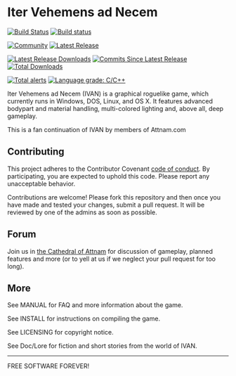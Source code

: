 Iter Vehemens ad Necem
======================

[![Build Status](https://travis-ci.org/Attnam/ivan.svg?branch=master)](https://travis-ci.org/Attnam/ivan)
[![Build status](https://ci.appveyor.com/api/projects/status/lsx9yspma48ag0fr?svg=true)](https://ci.appveyor.com/project/Attnam/ivan)

[![Community](https://img.shields.io/badge/forum-cathedral%20of%20attnam-yellow.svg)](https://attnam.com/)
[![Latest Release](https://img.shields.io/github/release/attnam/ivan/all.svg)](https://github.com/Attnam/ivan/releases/tag/v058)

[![Latest Release Downloads](https://img.shields.io/github/downloads/attnam/ivan/v058/total.svg)](https://attnam.com/projects/official/IVAN-Continuation)
[![Commits Since Latest Release](https://img.shields.io/github/commits-since/attnam/ivan/v058.svg)](https://github.com/Attnam/ivan/compare/v058...master)
[![Total Downloads](https://img.shields.io/github/downloads/attnam/ivan/total.svg)](https://attnam.com/projects/official/IVAN-Continuation)

[![Total alerts](https://img.shields.io/lgtm/alerts/g/Attnam/ivan.svg?logo=lgtm&logoWidth=18)](https://lgtm.com/projects/g/Attnam/ivan/alerts/)
[![Language grade: C/C++](https://img.shields.io/lgtm/grade/cpp/g/Attnam/ivan.svg?logo=lgtm&logoWidth=18)](https://lgtm.com/projects/g/Attnam/ivan/context:cpp)

Iter Vehemens ad Necem (IVAN) is a graphical roguelike game, which currently
runs in Windows, DOS, Linux, and OS X. It features advanced bodypart and
material handling, multi-colored lighting and, above all, deep gameplay.

This is a fan continuation of IVAN by members of Attnam.com

Contributing
--------------------------

This project adheres to the Contributor Covenant [code of conduct](CODE_OF_CONDUCT.md).
By participating, you are expected to uphold this code. Please report any unacceptable behavior.

Contributions are welcome! Please fork this repository and then once you have
made and tested your changes, submit a pull request. It will be reviewed by
one of the admins as soon as possible.

Forum
--------------------------

Join us in [the Cathedral of Attnam](https://attnam.com/ "Official forums") for discussion of gameplay, planned features
and more (or to yell at us if we neglect your pull request for too long).

More
--------------------------

See MANUAL for FAQ and more information about the game.

See INSTALL for instructions on compiling the game.

See LICENSING for copyright notice.

See Doc/Lore for fiction and short stories from the world of IVAN.

--------------------------

FREE SOFTWARE FOREVER!
